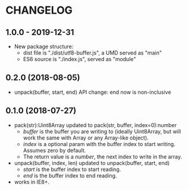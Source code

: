 # CHANGELOG

## 1.0.0 - 2019-12-31
- New package structure:
	* dist file is "./dist/utf8-buffer.js", a UMD served as "main"
	* ES6 source is "./index.js", served as "module"

## 0.2.0 (2018-08-05)
- unpack(buffer, start, end) API change: end now is non-inclusive

## 0.1.0 (2018-07-27)
- pack(str):Uint8Array updated to pack(str, buffer, index=0):number
	- *buffer* is the buffer you are writing to (ideally Uint8Array, but will work the same with Array or any Array-like object).
	- *index* is a optional param with the buffer index to start writing. Assumes zero by default.
	- The return value is a *number*, the next index to write in the array.
- unpack(buffer, index, len) updated to unpack(buffer, start, end)
	- *start* is the buffer index to start reading.
	- *end* is the buffer index to end reading.
- works in IE8+.
